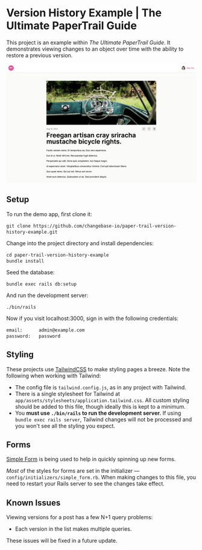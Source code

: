# Version History Example | The Ultimate PaperTrail Guide

This project is an example within _The Ultimate PaperTrail Guide_. It demonstrates viewing changes to an object over time with the ability to restore a previous version.

![PaperTrail Version History Example Screenshot](./docs/blog-show-screenshot.png)

## Setup

To run the demo app, first clone it:

    git clone https://github.com/changebase-io/paper-trail-version-history-example.git

Change into the project directory and install dependencies:

    cd paper-trail-version-history-example
    bundle install

Seed the database:

    bundle exec rails db:setup

And run the development server:

    ./bin/rails

Now if you visit localhost:3000, sign in with the following credentials:

    email:      admin@example.com
    password:   password

## Styling

These projects use [TailwindCSS](https://tailwindcss.com/) to make styling pages a breeze. Note the following when working with Tailwind:

- The config file is `tailwind.config.js`, as in any project with Tailwind.
- There is a single stylesheet for Tailwind at `app/assets/stylesheets/application.tailwind.css`. All custom styling should be added to this file, though ideally this is kept to a minimum.
- You **must use `./bin/rails` to run the development server.** If using `bundle exec rails server`, Tailwind changes will not be processed and you won't see all the styling you expect.

## Forms

[Simple Form](https://github.com/heartcombo/simple_form) is being used to help in quickly spinning up new forms.

_Most_ of the styles for forms are set in the initializer — `config/initializers/simple_form.rb`. When making changes to this file, you need to restart your Rails server to see the changes take effect.

## Known Issues

Viewing versions for a post has a few N+1 query problems:

- Each version in the list makes multiple queries.

These issues will be fixed in a future update.

